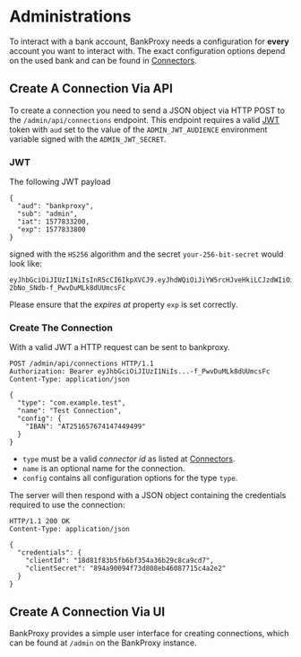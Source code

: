 # Administrations

To interact with a bank account, BankProxy needs a configuration for **every** account you want to interact with. The exact configuration options depend on the used bank and can be found in [Connectors](/connectors).

## Create A Connection Via API

To create a connection you need to send a JSON object via HTTP POST to the `/admin/api/connections` endpoint. This endpoint requires a valid [JWT](https://jwt.io/) token with `aud` set to the value of the `ADMIN_JWT_AUDIENCE` environment variable signed with the `ADMIN_JWT_SECRET`.

### JWT

The following JWT payload

```
{
  "aud": "bankproxy",
  "sub": "admin",
  "iat": 1577833200,
  "exp": 1577833800
}
```

signed with the `HS256` algorithm and the secret `your-256-bit-secret` would look like:

```
eyJhbGciOiJIUzI1NiIsInR5cCI6IkpXVCJ9.eyJhdWQiOiJiYW5rcHJveHkiLCJzdWIiOiJhZG1pbiIsImlhdCI6MTU3NzgzMzIwMCwiZXhwIjoxNTc3ODMzODAwfQ.4ffP6sLo9a47O-2bNo_SNdb-f_PwvDuMLk8dUUmcsFc
```

Please ensure that the _expires at_ property `exp` is set correctly.

### Create The Connection

With a valid JWT a HTTP request can be sent to bankproxy.

```http
POST /admin/api/connections HTTP/1.1
Authorization: Bearer eyJhbGciOiJIUzI1NiIs...-f_PwvDuMLk8dUUmcsFc
Content-Type: application/json

{
  "type": "com.example.test",
  "name": "Test Connection",
  "config": {
    "IBAN": "AT251657674147449499"
  }
}
```

- `type` must be a valid _connector id_ as listed at [Connectors](/connectors).
- `name` is an optional name for the connection.
- `config` contains all configuration options for the type `type`.

The server will then respond with a JSON object containing the credentials required to use the connection:

```http
HTTP/1.1 200 OK
Content-Type: application/json

{
  "credentials": {
    "clientId": "18d81f83b5fb6bf354a36b29c8ca9cd7",
    "clientSecret": "894a90094f73d808eb46087715c4a2e2"
  }
}
```

## Create A Connection Via UI

BankProxy provides a simple user interface for creating connections, which can be found at `/admin` on the BankProxy instance.
